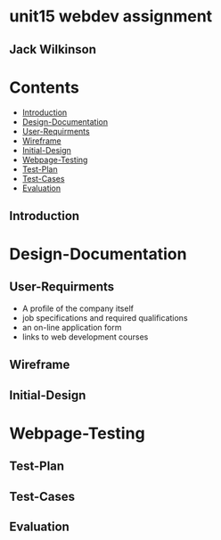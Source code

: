 # unit15 webdev assignment
## Jack Wilkinson

# Contents
- [Introduction](#Introduction)
- [Design-Documentation](#Design-Documentation)
- [User-Requirments](#User-Requirments)
- [Wireframe](#Wireframe)
- [Initial-Design](#Initial-Design)
- [Webpage-Testing](#Webpage-Testing)
- [Test-Plan](#Test-Plan)
- [Test-Cases](#Test-Cases)
- [Evaluation](#Evaluation)

## Introduction
# Design-Documentation
## User-Requirments

- A profile of the company itself
- job specifications and required qualifications
- an on-line application form
- links to web development courses

## Wireframe
## Initial-Design 
# Webpage-Testing
## Test-Plan
## Test-Cases

## Evaluation 
